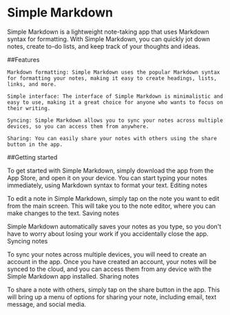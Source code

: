 # Simple Markdown

Simple Markdown is a lightweight note-taking app that uses Markdown syntax for formatting. With Simple Markdown, you can quickly jot down notes, create to-do lists, and keep track of your thoughts and ideas.

##Features

    Markdown formatting: Simple Markdown uses the popular Markdown syntax for formatting your notes, making it easy to create headings, lists, links, and more.

    Simple interface: The interface of Simple Markdown is minimalistic and easy to use, making it a great choice for anyone who wants to focus on their writing.

    Syncing: Simple Markdown allows you to sync your notes across multiple devices, so you can access them from anywhere.

    Sharing: You can easily share your notes with others using the share button in the app.

##Getting started

To get started with Simple Markdown, simply download the app from the App Store, and open it on your device. You can start typing your notes immediately, using Markdown syntax to format your text.
Editing notes

To edit a note in Simple Markdown, simply tap on the note you want to edit from the main screen. This will take you to the note editor, where you can make changes to the text.
Saving notes

Simple Markdown automatically saves your notes as you type, so you don't have to worry about losing your work if you accidentally close the app.
Syncing notes

To sync your notes across multiple devices, you will need to create an account in the app. Once you have created an account, your notes will be synced to the cloud, and you can access them from any device with the Simple Markdown app installed.
Sharing notes

To share a note with others, simply tap on the share button in the app. This will bring up a menu of options for sharing your note, including email, text message, and social media.
